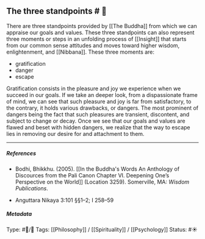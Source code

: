 ## The three standpoints  # 🧠

There are three standpoints provided by [[The Buddha]] from which we can appraise our goals and values. These three standpoints can also represent three moments or steps in an unfolding process of [[Insight]] that starts from our common sense attitudes and moves toward higher wisdom, enlightenment, and [[Nibbana]]. These three moments are: 

- gratification
- danger
- escape

Gratification consists in the pleasure and joy we experience when we succeed in our goals. If we take an deeper look, from a dispassionate frame of mind, we can see that such pleasure and joy is far from satisfactory, to the contrary,  it holds various drawbacks, or dangers. The most prominent of dangers being the fact that such pleasures are transient, discontent, and subject to change or decay. Once we see that our goals and values are flawed and beset with hidden dangers, we realize that the way to escape lies in removing our desire for and attachment to them. 

___

##### References

- Bodhi, Bhikkhu. (2005). [[In the Buddha's Words An Anthology of Discources from the Pali Canon Chapter VI. Deepening One’s Perspective on the World]]   (Location 3259). Somerville, MA: _Wisdom Publications_.

- Anguttara Nikaya 3:101 §§1–2; I 258–59

##### Metadata

Type: #🔵/🔵 
Tags: [[Philosophy]] / [[Spirituality]] / [[Psychology]]
Status: #☀️ 